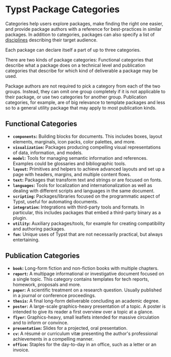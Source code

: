 # Typst Package Categories

Categories help users explore packages, make finding the right one easier, and
provide package authors with a reference for best-practices in similar packages.
In addition to categories, packages can also specify a list of [disciplines]
describing their target audience.

Each package can declare itself a part of up to three categories.

There are two kinds of package categories: Functional categories that describe
what a package does on a technical level and publication categories that
describe for which kind of deliverable a package may be used.

Package authors are not required to pick a category from each of the two
groups. Instead, they can omit one group completely if it is not applicable to
their package, or use two categories for another group. Publication categories,
for example, are of big relevance to template packages and less so to a general
utility package that may apply to most publication kinds.

## Functional Categories

- **`components`:** Building blocks for documents. This includes boxes, layout
  elements, marginals, icon packs, color palettes, and more.
- **`visualization`:** Packages producing compelling visual representations of
  data, information, and models.
- **`model`:** Tools for managing semantic information and references. Examples
  could be glossaries and bibliographic tools.
- **`layout`:** Primitives and helpers to achieve advanced layouts and set up a
  page with headers, margins, and multiple content flows.
- **`text`:** Packages that transform text and strings or are focused on fonts.
- **`languages`:** Tools for localization and internationalization as well as
  dealing with different scripts and languages in the same document.
- **`scripting`:** Packages/libraries focused on the programmatic aspect of
  Typst, useful for automating documents.
- **`integration`:** Integrations with third-party tools and formats. In
  particular, this includes packages that embed a third-party binary as a
  plugin.
- **`utility`:** Auxiliary packages/tools, for example for creating
  compatibility and authoring packages.
- **`fun`:** Unique uses of Typst that are not necessarily practical, but
  always entertaining.

## Publication Categories

- **`book`:** Long-form fiction and non-fiction books with multiple chapters.
- **`report`:** A multipage informational or investigative document focused on
  a single topic. This category contains templates for tech reports, homework,
  proposals and more.
- **`paper`:** A scientific treatment on a research question. Usually published
  in a journal or conference proceedings.
- **`thesis`:** A final long-form deliverable concluding an academic degree.
- **`poster`:** A large-scale graphics-heavy presentation of a topic. A poster
  is intended to give its reader a first overview over a topic at a glance.
- **`flyer`:** Graphics-heavy, small leaflets intended for massive circulation
  and to inform or convince.
- **`presentation`:** Slides for a projected, oral presentation.
- **`cv`:** A résumé or curriculum vitæ presenting the author's professional
  achievements in a compelling manner.
- **`office`:** Staples for the day-to-day in an office, such as a letter or an
  invoice.

[disciplines]: https://github.com/typst/packages/blob/main/DISCIPLINES.md
